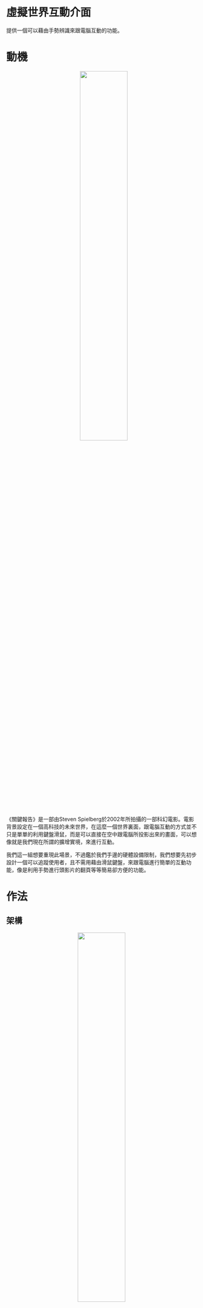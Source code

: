 # 虛擬世界互動介面

提供一個可以藉由手勢辨識來跟電腦互動的功能。

# 動機

<p align="center">
    <img src="https://raw.githubusercontent.com/NTUEE-ESLab/2017Fall-GestureRecognition/master/img/Minority-Report.jpg" width="50%" height="50%">
</p>

《關鍵報告》是一部由Steven Spielberg於2002年所拍攝的一部科幻電影。電影背景設定在一個高科技的未來世界，在這麼一個世界裏面，跟電腦互動的方式並不只是單單的利用鍵盤滑鼠，而是可以直接在空中跟電腦所投影出來的畫面，可以想像就是我們現在所謂的擴增實境，來進行互動。

我們這一組想要重現此場景，不過鑑於我們手邊的硬體設備限制，我們想要先初步設計一個可以追蹤使用者，且不需用藉由滑鼠鍵盤，來跟電腦進行簡單的互動功能，像是利用手勢進行頭影片的翻頁等等簡易卻方便的功能。

# 作法
## 架構

<p align="center">
  <img src="https://raw.githubusercontent.com/NTUEE-ESLab/2017Fall-GestureRecognition/master/img/Structure.jpg" width="50%" height="50%">
</p> 

我們的整個架構，流程，如上圖所示，而整體又可大致分為兩大部份 ── "臉部偵測&追蹤"，以及"手勢辨識&指令傳送"。

首先，先例用Logitech Webcam C310拍攝人體上半身，將此畫面丟入Respberry Pi 3中進行人臉辨識以及人臉追蹤，接著將此資訊傳到Arduino UNO，得到人臉位置與相機中心的差距，Arduino再藉由伺服馬達MG 996R來旋轉鏡頭。

人臉位置校正完了之後，Rpi camera所拍攝出來頸部以下的畫面會傳送至另一個Respberry Pi 3中，以進行手勢的辨識，最終判斷出來的手勢再轉換成指令，藉由區域網路傳送至我們的電腦。

## 臉部偵測&追蹤

### § 臉部偵測

<p align="center">
  <img src="https://raw.githubusercontent.com/NTUEE-ESLab/2017Fall-GestureRecognition/master/img/face-detect.png" width="50%" height="50%">
</p>

臉部偵測的部份利用OpenCV 3.3所提供的library、目標影像追蹤則是使用Dlib提供的library。

利用`cv2.CascadeClassifier`，可以偵測所有出現在畫面的人臉，並且我們選取面積最大的當作我們要跟隨的臉部影像。

為了避免不斷偵測臉部，利用`dlib.correlation_tracker`，可以持續跟隨變化不劇烈的目標影像，做法是將剛剛跟隨的局部影像給tracker去進行跟隨，再將完整的影像畫面丟進function `tracker.update(baseImage)`，計算影像的Quality，若數值夠高，則維持追蹤的狀態，並且更新局部影像位置；若數值過低，則取消追蹤狀態，重新進行臉部偵測。

### § 臉部追蹤

<p align="center">
  <img src="https://raw.githubusercontent.com/NTUEE-ESLab/2017Fall-GestureRecognition/master/img/rpi-arduino.jpg" width="50%" height="50%">
</p>

上圖為線路架構，RPi負責追蹤臉部，傳送旋轉的指令給Arduino，Arduino再控制Servo進行旋轉。我們是透過4條電線進行訊號傳遞，分別控制左轉、右轉、上轉、下轉的訊號，也可以使用Bluetooth、I2C等等。

在利用dlib的correlation_tracker的時候，我們可以得到臉部的中心位置，當中心位置超出我們設定的邊界，就傳訊號給Arduino旋轉，直到影像中心位置回到邊界中間。

Arduino則是設定好伺服馬達的初始角度後，在`loop()`內不斷進行訊號偵測，當我偵測到來自RPi的訊號時，我就朝某個方向不斷增加/減少值，來更新我的伺服馬達角度，為了避免Servo亂轉，當我更新的值要超過180或小於0的時候，便不再讓伺服馬達轉動。

### # RPi3 & Arduino

|            |RPi3        |Arduino     |
|:----------:|:----------:|:----------:|
|Up          |GPIO20      |PIN12       |
|Down        |GPIO21      |PIN13       |
|Left        |GPIO23      |PIN5        |
|Right       |GPIO24      |PIN6        |

### # Arduino & MG996R

|            |Arduino     |MG996R      |
|:----------:|:----------:|:----------:|
|GND         |GND         |GND         |
|VCC         |5V          |V+          |
|Servo (X)   |PIN9        |PWM         |
|Servo (Y)   |PIN10       |PWM         |

### # RPi3 & LED

|            |RPi3        |LED         |
|:----------:|:----------:|:----------:|
|GND         |GND         |V -         |
|VCC         |GPIO26      |V+          |

## 手勢辨識&指令傳送

### § 手勢辨識

手勢辨識的部份利用OpenCV 3.3所提供的library。

首先是膚色偵測與校準，偵測的部分利用`cv2.inRange2`鎖定我們所感興趣的顏色範圍，校準的部分利用cv2的trackbar功能，即時的轉換校準範圍，針對不同的背景環境進行即時的修改。

#### Skin detection
<p align="center">
  <img src="https://raw.githubusercontent.com/NTUEE-ESLab/2017Fall-GestureRecognition/master/img/skin%20detect.jpg" width="50%" height="50%">
</p>

#### Track bar
<p align="center">
  <img src="https://raw.githubusercontent.com/NTUEE-ESLab/2017Fall-GestureRecognition/master/img/trackbar.jpg" width="30%" height="30%">
</p>

再來是找出膚色輪廓，以及輪廓凹陷處來辨識為何種手型。選取輪廓的部分利用`cv2.findContour`，輪廓凹陷處利用`cv2.convexHull`，偵測完之後會得到許多convexity defects，可以想成是手指與手指之間的間隙。由於膚色辨識所得出來的結果並不是很乾淨，還會夾帶許多雜訊，所以最後利用一些演算法，像是把指縫夾角過大，或是手指過短的defects去掉，便可以得到較準確的手指數量與位置，來算出最後所比出的手勢為何。

#### Find contour (Green line) & Get convexhull (red and blue points)
<p align="center">
  <img src="https://raw.githubusercontent.com/NTUEE-ESLab/2017Fall-GestureRecognition/master/img/contour.jpg" width="50%" height="50%">
</p>

### § 指令傳送

手勢算出來之後，最後就是指令的傳送，我們利用區域網路的方式，找到接收端的ip address，而Respberry Pi 3 再利用socket的形式傳送給接收端。我們也有額外實作出另一種方式，就算沒有網路，只要有一條網路線，也一樣可以建立一個一對一的區域網路，之後就一樣，找到接收端的ip address，Respberry Pi 3 利用socket傳送指令。

## 指令操作(接收端) & 指令穩定

### § 指令操作

這個部分就比較optional，視接收端為何種器材，而必須寫出不同的操作方式。我們這邊的介紹以電腦為主。

電腦的輸入主要是以滑鼠跟鍵盤為主，而python提供了一個叫做`pyautogui`的module，可以進行幾乎所有的滑鼠以及鍵盤的指令動作，以下介紹幾個我們常用的指令。

1.  `pyautogui.moveRel(x, y, duration=t)`: 滑鼠移動一段距離。x跟y代表相對的x方向以及y方向的pixel格數，以左上方為原點，整個螢幕為第一象限。t為這個指令執行的所花時間，設得太大則滑鼠移動過慢，太快也不自然，需要實驗一下設計出最合適的duration。

2.  `pyautogui.dragRel(x, y, duration=t)`: 與第一個指令基本上一樣，除了一點就是他是拖曳著移動的，用在像是使用滑鼠選取範圍，或是拉一條線等等。

3.  `pyautogui.click()`: 按一下滑鼠左鍵。

4.  `pyautogui.rightClick()`: 按一下滑鼠右鍵。

5.  `pyautogui.press(mesg)`: 控制鍵盤的指令，mesg通常放的是一個字母，或是shift、ctrl等功能鍵。

6.  `pyautogui.keyDown(mesg)` & `pyautogui.keyUp(mesg)`: 上面一個指令是瞬間發生的，也就是如果我們今天想要將這個功能實作在遊戲上，他會瞬間按下然後瞬間放開，所以如果是移動式的指令，基本上不會動。如果要避免這種情況的話，我們需要的只是按下，並且等待一段時間再放開，因此這邊需要配合`keyDown(mesg)`以及`keyUp(mesg)`，中間再放一行`time.sleep(t)`，(建議t < 0.3)，這樣便可以將這個實作應用在遊戲上。

### § 指令穩定

顧名思義，就是要穩定指令，就算RPi3在手勢辨識的時候已經有演算法在控制，但還是會有不穩定的偵測發生。舉例來說，實際上可能我可能一直比著2，但是由於手可能會晃動，或是偵測範圍的抖動，導致會有一瞬間判定出1，或是3，這樣會傳出一個我們不想要的指令。因此我們這邊用了一個Fixed Queue的機制，儲存前5個指令的歷史紀錄，而如果在Queue中至少出現4次同樣的指令的話則會執行該指令。也就是說，在塞滿了歷史紀錄為2的Queue當中突然出現一個1的話，他會忽略那個雜訊1，而繼續執行指令2的動作。當然這麼做會有些缺點，就是當我們在換指令的時候，會有些微的delay，那是因為新指令還在剛丟入到Queue裡面，所以至少要等4個cycle才會執行新指令，不過在穩定指令跟新指令延遲這兩個狀況來取一個trade off的話，這樣的小延遲是可以接受的。

# 成果

1.  [Face Tracker](https://www.youtube.com/watch?v=_Xq-OTUw1Vc&feature=youtu.be)

2.  [Slide Controller](https://www.youtube.com/watch?v=H5ghYShFbUI&feature=youtu.be)

3.  [Painter Controller](https://www.youtube.com/watch?v=sr9F48PzTkM&feature=youtu.be)

<p align="center">
  <img src="https://raw.githubusercontent.com/NTUEE-ESLab/2017Fall-GestureRecognition/master/img/paint.jpg" width="20%" height="20%">
</p>

# 參考資料

1.  [Hand tracking and gesture recognition](https://link.springer.com/article/10.1007/s11042-013-1501-1)

2.  [Computer_Vision](https://github.com/RobinCPC/CE264-Computer_Vision)

3.  [pyautogui](https://automatetheboringstuff.com/chapter18/)
